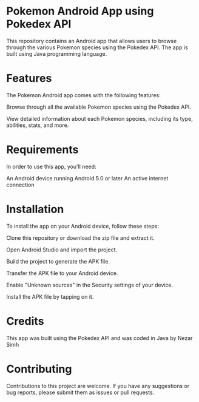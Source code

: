 # Pokemon Android App using Pokedex API
This repository contains an Android app that allows users to browse through the various Pokemon species using the Pokedex API. The app is built using Java programming language.

# Features
The Pokemon Android app comes with the following features:

Browse through all the available Pokemon species using the Pokedex API.

View detailed information about each Pokemon species, including its type, abilities, stats, and more.

# Requirements
In order to use this app, you'll need:

An Android device running Android 5.0 or later
An active internet connection

# Installation
To install the app on your Android device, follow these steps:

Clone this repository or download the zip file and extract it.

Open Android Studio and import the project.

Build the project to generate the APK file.

Transfer the APK file to your Android device.

Enable "Unknown sources" in the Security settings of your device.

Install the APK file by tapping on it.

# Credits
This app was built using the Pokedex API and was coded in Java by Nezar Simh

# Contributing
Contributions to this project are welcome. If you have any suggestions or bug reports, please submit them as issues or pull requests.
